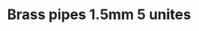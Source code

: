 ---
layout: product
title: "Brass pipes 1.5mm 5 unites"
price: "600" 
desc: "1"
img_path: "/assets/img/AK9114.webp"
brand: "N/A"
available: false
special_offer: false
new: false
soon: false
cat: "070200"
subcat: "070205"
subsubcat: "0AK"
sifra: "AK9114"
popular: false
---